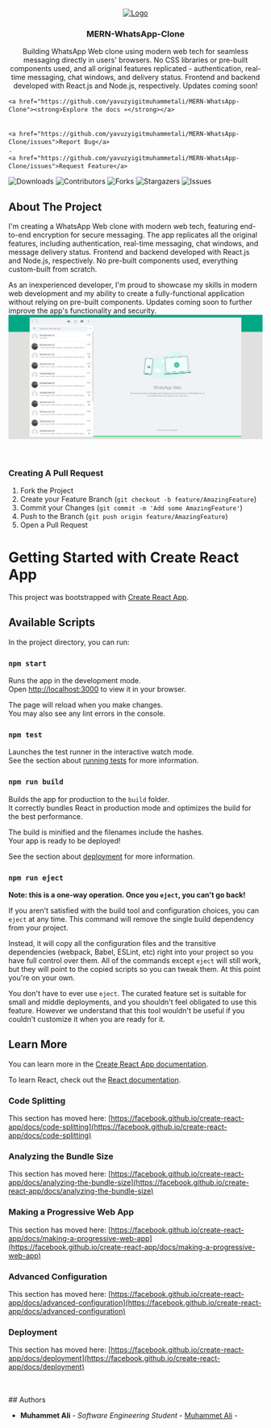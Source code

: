 <br/>
<p align="center">
  <a href="https://github.com/yavuzyigitmuhammetali/MERN-WhatsApp-Clone">
    <img src="https://static.whatsapp.net/rsrc.php/v3/y7/r/DSxOAUB0raA.png" alt="Logo" >
  </a>

  <h3 align="center">MERN-WhatsApp-Clone</h3>

  <p align="center">
    Building WhatsApp Web clone using modern web tech for seamless messaging directly in users' browsers. No CSS libraries or pre-built components used, and all original features replicated - authentication, real-time messaging, chat windows, and delivery status. Frontend and backend developed with React.js and Node.js, respectively. Updates coming soon!
    <br/>

    <a href="https://github.com/yavuzyigitmuhammetali/MERN-WhatsApp-Clone"><strong>Explore the docs »</strong></a>


    <a href="https://github.com/yavuzyigitmuhammetali/MERN-WhatsApp-Clone/issues">Report Bug</a>
    .
    <a href="https://github.com/yavuzyigitmuhammetali/MERN-WhatsApp-Clone/issues">Request Feature</a>
  </p>
</p>

![Downloads](https://img.shields.io/github/downloads/yavuzyigitmuhammetali/MERN-WhatsApp-Clone/total) ![Contributors](https://img.shields.io/github/contributors/yavuzyigitmuhammetali/MERN-WhatsApp-Clone?color=dark-green) ![Forks](https://img.shields.io/github/forks/yavuzyigitmuhammetali/MERN-WhatsApp-Clone?style=social) ![Stargazers](https://img.shields.io/github/stars/yavuzyigitmuhammetali/MERN-WhatsApp-Clone?style=social) ![Issues](https://img.shields.io/github/issues/yavuzyigitmuhammetali/MERN-WhatsApp-Clone) 

## About The Project

I'm creating a WhatsApp Web clone with modern web tech, featuring end-to-end encryption for secure messaging. The app replicates all the original features, including authentication, real-time messaging, chat windows, and message delivery status. Frontend and backend developed with React.js and Node.js, respectively. No pre-built components used, everything custom-built from scratch.

As an inexperienced developer, I'm proud to showcase my skills in modern web development and my ability to create a fully-functional application without relying on pre-built components. Updates coming soon to further improve the app's functionality and security.
<br/>
![](https://github.com/yavuzyigitmuhammetali/MERN-WhatsApp-Clone/blob/master/img/1.JPG?raw=true)


<br/>

### Creating A Pull Request

1. Fork the Project
2. Create your Feature Branch (`git checkout -b feature/AmazingFeature`)
3. Commit your Changes (`git commit -m 'Add some AmazingFeature'`)
4. Push to the Branch (`git push origin feature/AmazingFeature`)
5. Open a Pull Request

# Getting Started with Create React App

This project was bootstrapped with [Create React App](https://github.com/facebook/create-react-app).

## Available Scripts

In the project directory, you can run:

### `npm start`

Runs the app in the development mode.\
Open [http://localhost:3000](http://localhost:3000) to view it in your browser.

The page will reload when you make changes.\
You may also see any lint errors in the console.

### `npm test`

Launches the test runner in the interactive watch mode.\
See the section about [running tests](https://facebook.github.io/create-react-app/docs/running-tests) for more information.

### `npm run build`

Builds the app for production to the `build` folder.\
It correctly bundles React in production mode and optimizes the build for the best performance.

The build is minified and the filenames include the hashes.\
Your app is ready to be deployed!

See the section about [deployment](https://facebook.github.io/create-react-app/docs/deployment) for more information.

### `npm run eject`

**Note: this is a one-way operation. Once you `eject`, you can't go back!**

If you aren't satisfied with the build tool and configuration choices, you can `eject` at any time. This command will remove the single build dependency from your project.

Instead, it will copy all the configuration files and the transitive dependencies (webpack, Babel, ESLint, etc) right into your project so you have full control over them. All of the commands except `eject` will still work, but they will point to the copied scripts so you can tweak them. At this point you're on your own.

You don't have to ever use `eject`. The curated feature set is suitable for small and middle deployments, and you shouldn't feel obligated to use this feature. However we understand that this tool wouldn't be useful if you couldn't customize it when you are ready for it.

## Learn More

You can learn more in the [Create React App documentation](https://facebook.github.io/create-react-app/docs/getting-started).

To learn React, check out the [React documentation](https://reactjs.org/).

### Code Splitting

This section has moved here: [https://facebook.github.io/create-react-app/docs/code-splitting](https://facebook.github.io/create-react-app/docs/code-splitting)

### Analyzing the Bundle Size

This section has moved here: [https://facebook.github.io/create-react-app/docs/analyzing-the-bundle-size](https://facebook.github.io/create-react-app/docs/analyzing-the-bundle-size)

### Making a Progressive Web App

This section has moved here: [https://facebook.github.io/create-react-app/docs/making-a-progressive-web-app](https://facebook.github.io/create-react-app/docs/making-a-progressive-web-app)

### Advanced Configuration

This section has moved here: [https://facebook.github.io/create-react-app/docs/advanced-configuration](https://facebook.github.io/create-react-app/docs/advanced-configuration)

### Deployment

This section has moved here: [https://facebook.github.io/create-react-app/docs/deployment](https://facebook.github.io/create-react-app/docs/deployment)

<br/>
<br/>
## Authors

* **Muhammet Ali** - *Software Engineering Student* - [Muhammet Ali](https://github.com/yavuzyigitmuhammetali) -
